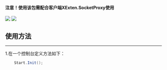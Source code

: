 #### 注意！使用该包需配合客户端XExten.SocketProxy使用
[![](https://img.shields.io/badge/build-success-brightgreen.svg)](https://github.com/EmilyEdna/XExten.SocketProxyServer)
[![](https://img.shields.io/badge/nuget-v1.0.6-blue.svg)](https://www.nuget.org/packages/XExten.SocketProxyServer/1.0.6)
## 使用方法
------------------------------------
1.在一个控制台定义方法如下：
``` c#
    Start.Init();
```
